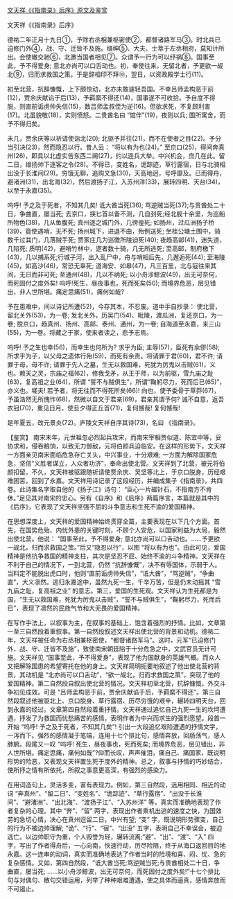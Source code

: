 [文天祥《《指南录》后序》原文及鉴赏](https://www.vrrw.net/wx/10396.html)

文天祥《《指南录》后序》

德祐二年正月十九日①，予除右丞相兼枢密使②，都督诸路军马③。时北兵已迫修门外④，战、守、迁皆不及施。缙绅⑤、大夫、士萃于左丞相府，莫知计所出。会使辙交驰⑥，北邀当国者相见⑦。众谓予一行为可以纾祸⑧。国事至此，予不得爱身; 意北亦尚可以口舌动也。初，奉使往来，无留北者，予更欲一觇北⑨，归而求救国之策。于是辞相印不拜⑩，翌日，以资政殿学士行(11)。

初至北营，抗辞慷慨，上下颇惊动，北亦未敢遽轻吾国。不幸吕师孟构恶于前(12)，贾余庆献谄于后(13)，予羁縻不得还(14)，国事遂不可收拾。予自度不得脱，则直前诟虏帅失信(15)，数吕师孟叔侄为逆(16)。但欲求死，不复顾利害(17)。北虽貌敬(18)，实则愤怒。二贵酋名曰 “馆伴”(19)，夜则以兵; 围所寓舍，而予不得归矣。

未几，贾余庆等以祈请使诣北(20); 北驱予并往(21)，而不在使者之目(22)。予分当引决(23)，然而隐忍以行。昔人云： “将以有为也(24)。” 至京口(25)，得间奔真州(26)，即具以北虚实告东西二阃(27)，约以连兵大举。中兴机会，庶几在此。留二日，维扬帅下逐客之令(28)。不得已，变姓名，诡踪迹，草行露宿，日与北骑相出没于长淮间(29)。穷饿无聊，追购又急(30)，天高地迥，号呼靡及。已而得舟，避渚洲(31)，出北海(32)，然后渡扬子江，入苏州洋(33)，展转四明、天台(34)，以至于永嘉(35)。

呜呼! 予之及于死者，不知其几矣! 诋大酋当死(36); 骂逆贼当死(37);与贵酋处二十日，争曲直，屡当死; 去京口，挟匕首以备不测，几自刭死;经北舰十余里，为巡船所物色(38)，几从鱼腹死; 真州逐之城门外，几徬徨死; 如扬州，过瓜洲扬子桥(39)，竟使遇哨，无不死; 扬州城下，进退不由，殆例送死; 坐桂公塘土围中，骑数千过其门，几落贼手死; 贾家庄几为巡徼所陵迫死(40); 夜趋高邮(41)，迷失道，几陷死; 质明(42)，避哨竹林中，逻者数十骑，几无所逃死; 至高邮，制府檄下(43)，几以捕系死;行城子河，出入乱尸中，舟与哨相后先，几邂逅死(44); 至海陵(45)，如高沙(46)，常恐无辜死; 道海安、如皋(47)，凡三百里，北与寇往来其间，无日而非可死; 至通州(48)，几以不纳死; 以小舟涉鲸波(49)，出无可奈何，而死固付之度外矣! 呜呼!死生，昼夜事也，死而死矣(50); 而境界危恶，层见错出，非人世所堪。痛定思痛(51)，痛何如哉?

予在患难中，间以诗记所遭(52)，今存其本，不忍废。道中手自抄录： 使北营，留北关外(53)，为一卷; 发北关外，历吴门(54)、毗陵，渡瓜洲，复还京口，为一卷; 脱京口，趋真州、扬州、高邮、泰州、通州，为一卷; 自海道至永嘉，来三山(55)，为一卷。将藏之于家，使来者读之，悲予志焉。

呜呼! 予之生也幸(56)，而幸生也何所为? 求乎为臣; 主辱(57)，臣死有余僇(58); 所求乎为子，以父母之遗体行殆(59)，而死有余责。将请罪于君(60)，君不许; 请罪于母，母不许; 请罪于先人之墓，生无以救国难，死犹为厉鬼以击贼(61)，义也。赖天之灵，宗庙之福(62)，修我戈矛，从王于师，以为前驱，雪九庙之耻(63)，复高祖之业(64)，所谓 “誓不与贼俱生”，所谓“鞠躬尽力，死而后已(65)”，亦义也。嗟夫! 若予者，将无往而不得死所矣(66)! 向也，使予委骨于草莽(67)，予虽浩然无所愧怍(68)，然微以自文于君亲(69)，君亲其谓予何? 诚不自意，返吾衣冠(70)，重见日月，使旦夕得正丘首(71)，复何憾哉! 复何憾哉!

是年夏五，改元景炎(72)。庐陵文天祥自序其诗(73)，名曰 《指南录》。



【鉴赏】 南宋末年，元世祖忽必烈起兵攻宋，而南宋宰相贾似道、陈宜中等，妥协求和，侵吞粮饷，以致无力御敌，元将伯颜兵迫临安。在这样的形势下，文天祥一方面亲见南宋面临危急存亡关头，中兴事业，十分艰难; 一方面为解除国家危急，坚信“义胜者谋立，人众者功济”，奉命出使北营。文天祥到了北营，被元将伯颜扣留。不久，文天祥被驱跟随祈请使贾余庆、吴坚等北上，于京口脱身，历经艰难困苦，回到了永嘉。文天祥用诗记录了这段经历，并编成集子《指南录》，共四卷。此诗集名字取自他的《扬子江》诗句： “臣心一片磁针石，不指南方不肯休。”足见其对南宋的忠心。另有《自序》和《后序》两篇序言，本篇就是其中的《后序》，它表现了文天祥坚强不屈的斗争意志和生死不渝的爱国精神。

在思想深度上，文天祥的爱国精神始终贯穿全篇，主要表现在以下几个方面。首先，在国势危殆、内忧外患的关键时刻，不顾个人安危，以国家利益为大局，毅然出使北营。他说： “国事至此，予不得爱身; 意北亦尚可以口舌动也。……予更欲一觇北，归而求救国之策。”后又“隐忍以行”，以图 “将以有为也”。由此可见，爱国精神是他抗争救国的精神支柱，其次是坚忍不屈、始终不渝的斗争精神。文天祥在不利于自己的情况下，一到北营，仍然 “抗辞慷慨”，决不有辱国体，示弱于人。当料定不能脱出虎口时，他则“直前诟虏帅失信”，“诋大酋”，“骂逆贼”，“争曲直”，大义凛然。逃归永嘉途中，虽然九死一生，千辛万苦，但是仍未动摇其 “雪九庙之耻，复高祖之业” 的意志。第三，爱国的生死观。文天祥认为生死都是为国，“生无以救国难，死犹为厉鬼以击贼”，“誓不与贼俱生”，“鞠躬尽力，死而后已”，表现了凛然的民族气节和大无畏的爱国精神。

在写作手法上，以叙事为主，在叙事的基础上，饱含着强烈的抒情。比如，文章第一至三自然段着重叙事。第一自然段叙述文天祥出使北营的背景和动机。德祐二年，文天祥被任命为右丞相兼枢密使，“都督诸路军马”。这时，元军“已迫修门外，战、守、迁皆不及施”，致使南宋朝廷陷于十分危急之中，文武官员无计可施。文天祥见 “国事至此，予不得爱身”，表现了他为国献身的英雄气概。而众人又把解除国患的希望寄托在他的身上。文天祥简明扼要地叙述了他出使北营的背景，其动机是 “北亦尚可以口舌动”，“欲一觇北，归而求救国之策”，突现了他的爱国精神。第二自然段自叙出使北营的情况。文天祥初至北营，抗辞慷慨，外交斗争初见成效。可是 “吕师孟构恶于前，贾余庆献谄于后，予羁縻不得还”。第三自然段叙述他被驱北上、京口脱身、草行露宿、历尽穷饿的艰辛，辗转四明天台，回到永嘉的经过。文章第四自然段着重抒情。文天祥通过追忆自己九死一生的坎坷遭遇，抒发了为救国而忧愁痛苦的感情，表明作者为中兴而求生的强烈愿望。段首一开始 “呜呼! 予之及于死者，不知其几矣”! 引出一大段追忆艰险遭遇的抒情文字，一泻而下。强烈的感情凝于笔端，连用十七个排比句，感情奔放，回肠荡气，感人肺腑。段尾又一叹 “呜呼! 死生，昼夜事也，死而死矣; 而境界危恶，层见错出，非人世所堪。痛定思痛，痛何如哉”?仰而长叹，声声催泪，痛自己、痛国家，既说明形势的险恶，又表现文天祥置生死于度外的精神。总之，叙事与抒情的巧妙结合，使所抒之情有所依托，所叙之事意更高深，有强烈的感染力。

在用词造句上，灵活多变，富有表现力。例如，第三自然段，选用相同、相近的动词 “奔真州”、“留二日”、“变姓名”、“诡踪迹”、“草行露宿”、“出没于长淮间”、“避渚洲”、“出北海”、“渡扬子江”、“入苏州洋” 等，真实而准确地表现了作者复杂的心理。其中 “奔”、“留” 两字，表现出作者乘机出逃的速度之快，为国效劳的急切心情，决心在真州逗留二日，中兴有望; “变” 字，既说明形势骤变，自己的行为不被边帅理解; “诡”、“行”、“宿”、“出没” 五字，表明自己不幸误会，被迫逃亡。以边帅职守为重，个人毁誉为轻，辗转流离;“避”、“出”、“渡”、“入” 四字，写出了作者得舟后，一心向南，快速行动，历尽险阻，终于从海口返回目的地永嘉。这一连串的动词，真实而准确地表达了作者当时的险境和喜、闷、忧、急的复杂感情。又如，第四自然段，“诋大酋当死;骂逆贼当死;与贵酋相处二十日，争曲直，屡当死; ……以小舟涉鲸波，出无可奈何，而死固付之度外矣!”十七个排比句与对偶句、散句交错运用，列举了种种艰难遭遇，使之具体而逼真，感情奔放而不可遏止。

